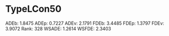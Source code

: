 # TypeLCon50

ADEb: 1.8475
ADEp: 0.7227
ADEv: 2.1791
FDEb: 3.4485
FDEp: 1.3797
FDEv: 3.9072
Rank: 328
WSADE: 1.2614
WSFDE: 2.3403